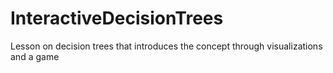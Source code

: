 # InteractiveDecisionTrees
Lesson on decision trees that introduces the concept through visualizations and a game
